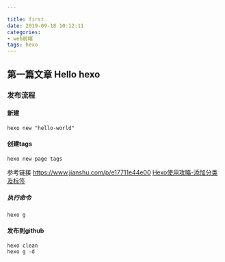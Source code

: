```yaml
---

title: first
date: 2019-09-18 10:12:11
categories: 
- web前端
tags: hexo
---
```


## 第一篇文章 Hello hexo

### 发布流程
#### 新建
```
hexo new "hello-world"
```
#### 创建tags
```
hexo new page tags
```
参考链接 https://www.jianshu.com/p/e17711e44e00
[Hexo使用攻略-添加分类及标签](https://www.jianshu.com/p/e17711e44e00)
##### 执行命令
```
hexo g
```
#### 发布到github 
```
hexo clean
hexo g -d
```

